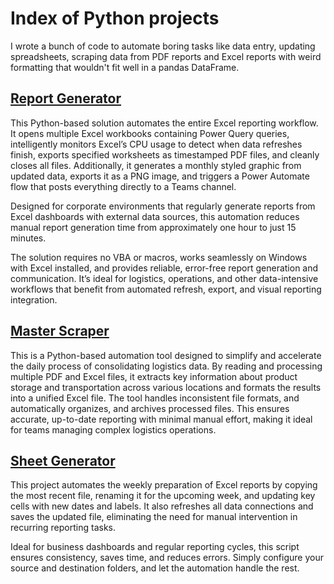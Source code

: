 # Index of Python projects
I wrote a bunch of code to automate boring tasks like data entry, updating spreadsheets, scraping data from PDF reports and Excel reports with weird formatting that wouldn't fit well in a pandas DataFrame. 

## [Report Generator](https://github.com/campos-Allan/report_generator) 
This Python-based solution automates the entire Excel reporting workflow. It opens multiple Excel workbooks containing Power Query queries, intelligently monitors Excel’s CPU usage to detect when data refreshes finish, exports specified worksheets as timestamped PDF files, and cleanly closes all files. Additionally, it generates a monthly styled graphic from updated data, exports it as a PNG image, and triggers a Power Automate flow that posts everything directly to a Teams channel.

Designed for corporate environments that regularly generate reports from Excel dashboards with external data sources, this automation reduces manual report generation time from approximately one hour to just 15 minutes.

The solution requires no VBA or macros, works seamlessly on Windows with Excel installed, and provides reliable, error-free report generation and communication. It’s ideal for logistics, operations, and other data-intensive workflows that benefit from automated refresh, export, and visual reporting integration.

## [Master Scraper](https://github.com/campos-Allan/master_scraper)
This is a Python-based automation tool designed to simplify and accelerate the daily process of consolidating logistics data. By reading and processing multiple PDF and Excel files, it extracts key information about product storage and transportation across various locations and formats the results into a unified Excel file. The tool handles inconsistent file formats, and automatically organizes, and archives processed files. This ensures accurate, up-to-date reporting with minimal manual effort, making it ideal for teams managing complex logistics operations.

## [Sheet Generator](https://github.com/campos-Allan/sheet_generator) 
This project automates the weekly preparation of Excel reports by copying the most recent file, renaming it for the upcoming week, and updating key cells with new dates and labels. It also refreshes all data connections and saves the updated file, eliminating the need for manual intervention in recurring reporting tasks.

Ideal for business dashboards and regular reporting cycles, this script ensures consistency, saves time, and reduces errors. Simply configure your source and destination folders, and let the automation handle the rest.


